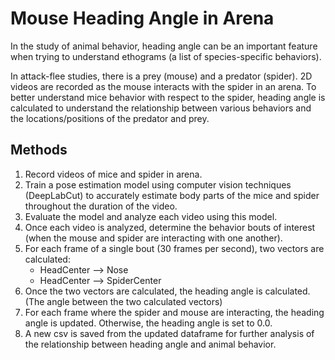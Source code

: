 # Mouse Heading Angle in Arena

In the study of animal behavior, heading angle can be an important feature when trying to understand ethograms (a list of species-specific behaviors).

In attack-flee studies, there is a prey (mouse) and a predator (spider). 2D videos are recorded as the mouse interacts with the spider in an arena. To better understand mice behavior with respect to the spider, heading angle is calculated to understand the relationship between various behaviors and the locations/positions of the predator and prey. 

## Methods
1. Record videos of mice and spider in arena.
2. Train a pose estimation model using computer vision techniques (DeepLabCut) to accurately estimate body parts of the mice and spider throughout the duration of the video.
3. Evaluate the model and analyze each video using this model.
4. Once each video is analyzed, determine the behavior bouts of interest (when the mouse and spider are interacting with one another).
5. For each frame of a single bout (30 frames per second), two vectors are calculated:
    - HeadCenter --> Nose
    - HeadCenter --> SpiderCenter
7. Once the two vectors are calculated, the heading angle is calculated. (The angle between the two calculated vectors)
8. For each frame where the spider and mouse are interacting, the heading angle is updated. Otherwise, the heading angle is set to 0.0.
9. A new csv is saved from the updated dataframe for further analysis of the relationship between heading angle and animal behavior.
